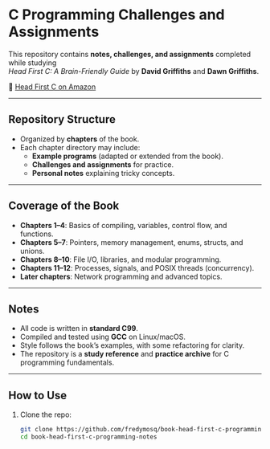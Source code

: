 # C Programming Challenges and Assignments

This repository contains **notes, challenges, and assignments** completed while studying  
*Head First C: A Brain-Friendly Guide* by **David Griffiths** and **Dawn Griffiths**.  

📘 [Head First C on Amazon](https://www.amazon.com/-/es/Head-First-C-Brain-Friendly-Guide/dp/1449399916)

---

## Repository Structure
- Organized by **chapters** of the book.  
- Each chapter directory may include:
  - **Example programs** (adapted or extended from the book).  
  - **Challenges and assignments** for practice.  
  - **Personal notes** explaining tricky concepts.  

---

## Coverage of the Book
- **Chapters 1–4**: Basics of compiling, variables, control flow, and functions.  
- **Chapters 5–7**: Pointers, memory management, enums, structs, and unions.  
- **Chapters 8–10**: File I/O, libraries, and modular programming.  
- **Chapters 11–12**: Processes, signals, and POSIX threads (concurrency).  
- **Later chapters**: Network programming and advanced topics.  

---

## Notes
- All code is written in **standard C99**.  
- Compiled and tested using **GCC** on Linux/macOS.  
- Style follows the book’s examples, with some refactoring for clarity.  
- The repository is a **study reference** and **practice archive** for C programming fundamentals.  

---

## How to Use
1. Clone the repo:
   ```bash
   git clone https://github.com/fredymosq/book-head-first-c-programming-notes.git
   cd book-head-first-c-programming-notes
